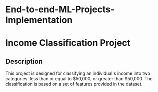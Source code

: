 # End-to-end-ML-Projects-Implementation

# Income Classification Project

## Description

This project is designed for classifying an individual's income into two categories: less than or equal to $50,000, or greater than $50,000. The classification is based on a set of features provided in the dataset.
